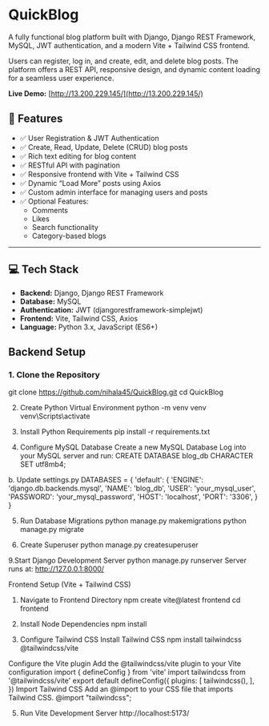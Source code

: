 # QuickBlog

A fully functional blog platform built with Django, Django REST Framework, MySQL, JWT authentication, and a modern Vite + Tailwind CSS frontend.

Users can register, log in, and create, edit, and delete blog posts. The platform offers a REST API, responsive design, and dynamic content loading for a seamless user experience.

**Live Demo:** [http://13.200.229.145/](http://13.200.229.145/)


## 🚀 Features

- ✅ User Registration & JWT Authentication
- ✅ Create, Read, Update, Delete (CRUD) blog posts
- ✅ Rich text editing for blog content
- ✅ RESTful API with pagination
- ✅ Responsive frontend with Vite + Tailwind CSS
- ✅ Dynamic “Load More” posts using Axios
- ✅ Custom admin interface for managing users and posts
- ✅ Optional Features:
  - Comments
  - Likes
  - Search functionality
  - Category-based blogs

---

## 💻 Tech Stack

- **Backend:** Django, Django REST Framework
- **Database:** MySQL
- **Authentication:** JWT (djangorestframework-simplejwt)
- **Frontend:** Vite, Tailwind CSS, Axios
- **Language:** Python 3.x, JavaScript (ES6+)








## Backend Setup

### 1. Clone the Repository

git clone https://github.com/nihala45/QuickBlog.git
cd QuickBlog

2. Create Python Virtual Environment
python -m venv venv
venv\Scripts\activate

3. Install Python Requirements
pip install -r requirements.txt

4. Configure MySQL Database
 Create a new MySQL Database
Log into your MySQL server and run:
CREATE DATABASE blog_db CHARACTER SET utf8mb4;

b. Update settings.py
DATABASES = {
    'default': {
        'ENGINE': 'django.db.backends.mysql',
        'NAME': 'blog_db',
        'USER': 'your_mysql_user',
        'PASSWORD': 'your_mysql_password',
        'HOST': 'localhost',
        'PORT': '3306',
    }
}


5. Run Database Migrations
python manage.py makemigrations
python manage.py migrate

6. Create Superuser
python manage.py createsuperuser

9.Start Django Development Server
python manage.py runserver
Server runs at:
http://127.0.0.1:8000/

Frontend Setup (Vite + Tailwind CSS)
1. Navigate to Frontend Directory
npm create vite@latest frontend
cd frontend

3. Install Node Dependencies
npm install

4. Configure Tailwind CSS
Install Tailwind CSS
npm install tailwindcss @tailwindcss/vite

Configure the Vite plugin
Add the @tailwindcss/vite plugin to your Vite configuration
import { defineConfig } from 'vite'
import tailwindcss from '@tailwindcss/vite'
export default defineConfig({
  plugins: [
    tailwindcss(),
  ],
})
Import Tailwind CSS
Add an @import to your CSS file that imports Tailwind CSS.
@import "tailwindcss";

5. Run Vite Development Server
http://localhost:5173/
